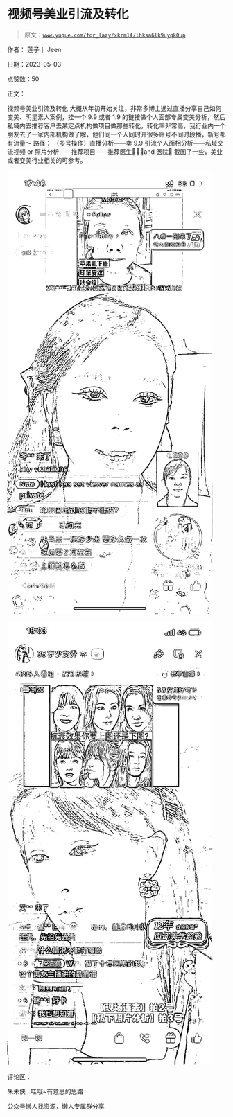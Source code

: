 # 视频号美业引流及转化

> 原文：[`www.yuque.com/for_lazy/xkrm14/lhksa6lk9uyqk0up`](https://www.yuque.com/for_lazy/xkrm14/lhksa6lk9uyqk0up)



作者： 莲子丨 Jeen



日期：2023-05-03



点赞数：50



正文：



视频号美业引流及转化 大概从年初开始关注，非常多博主通过直播分享自己如何变美、明星素人案例，挂一个 9.9 或者 1.9 的链接做个人面部专属变美分析，然后私域内去推荐客户去某定点机构做项目做那些转化，转化率非常高，我行业内一个朋友去了一家内部机构做了解，他们同一个人同时开很多账号不同时段播，新号都有流量～ 路径： （多号操作）直播分析——卖 9.9 引流个人面相分析——私域交流视频 or 照片分析——推荐项目——推荐医生👨🏻‍⚕️and 医院🏥 截图了一些，美业或者变美行业相关的可参考。



![](img/042967cf61aad67a1452f6bc4d747edb.png)  

![](img/735db995c77007552109be5a4ac6541e.png)  

评论区：



朱朱侠 : 哇哦~有意思的思路



公众号懒人找资源，懒人专属群分享

